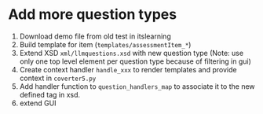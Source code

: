 # Add more question types

1. Download demo file from old test in itslearning
2. Build template for item (`templates/assessmentItem_*`)
3. Extend XSD `xml/llmquestions.xsd` with new question type (Note: use only one top level element per question type
   because of filtering in gui)
4. Create context handler `handle_xxx` to render templates and provide context in `coverter5.py`
5. Add handler function to `question_handlers_map` to associate it to the new defined tag in xsd.
6. extend GUI